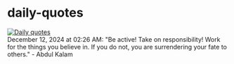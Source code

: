 # daily-quotes
[![Daily quotes](https://github.com/ceepu8/daily-quotes/actions/workflows/daily-quote.yml/badge.svg)](https://github.com/ceepu8/daily-quotes/actions/workflows/daily-quote.yml)<br/>
December 12, 2024 at 02:26 AM: "Be active! Take on responsibility! Work for the things you believe in. If you do not, you are surrendering your fate to others." - Abdul Kalam
